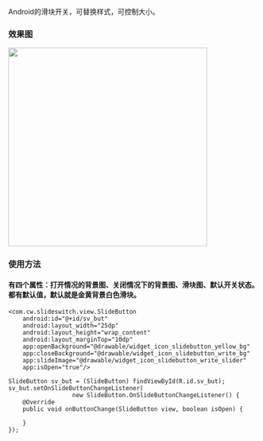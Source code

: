 Android的滑块开关，可替换样式，可控制大小。


### 效果图
<img src="http://otjav6lvw.bkt.clouddn.com/80966843.jpg" width="400"/>

### 使用方法
#### 有四个属性：打开情况的背景图、关闭情况下的背景图、滑块图、默认开关状态。都有默认值，默认就是金黄背景白色滑块。
```
<com.cw.slideswitch.view.SlideButton
    android:id="@+id/sv_but"
    android:layout_width="25dp"
    android:layout_height="wrap_content"
    android:layout_marginTop="10dp"
    app:openBackground="@drawable/widget_icon_slidebutton_yellow_bg"
    app:closeBackground="@drawable/widget_icon_slidebutton_write_bg"
    app:slideImage="@drawable/widget_icon_slidebutton_write_slider"
    app:isOpen="true"/>

SlideButton sv_but = (SlideButton) findViewById(R.id.sv_but);
sv_but.setOnSlideButtonChangeListener(
                  new SlideButton.OnSlideButtonChangeListener() {
    @Override
    public void onButtonChange(SlideButton view, boolean isOpen) {

    }
});
```
